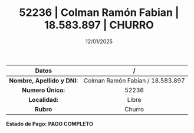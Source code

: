 ﻿---
title: 52236 | Colman Ramón Fabian | 18.583.897 | CHURRO
date: 12/01/2025
draft: false
tags: ['libre', 'titular', 'churro']
---

|          **Datos**          |  /  |
|:---------------------------:|:---:|
| **Nombre, Apellido y DNI:** | Colman Ramón Fabian / 18.583.897 |
|      **Numero Único:**      | 52236 |
|        **Localidad:**       | Libre |
|          **Rubro**          | Churro |

**Estado de Pago:** **PAGO COMPLETO**
